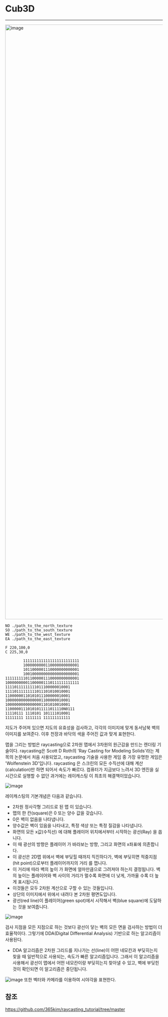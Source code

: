 # Cub3D
------
<img width="1902" alt="image" src="https://github.com/Labin97/cub3D/assets/109407187/5b28b36d-82a4-4bf4-a6b1-fe1fce8d1799">


```
NO ./path_to_the_north_texture
SO ./path_to_the_south_texture
WE ./path_to_the_west_texture
EA ./path_to_the_east_texture

F 220,100,0
C 225,30,0

        1111111111111111111111111
        1000000000110000000000001
        1011000001110000000000001
        1001000000000000000000001
111111111011000001110000000000001
100000000011000001110111111111111
11110111111111011100000010001
11110111111111011101010010001
11000000110101011100000010001
10000000000000001100000010001
10000000000000001101010010001
11000001110101011111011110N0111
11110111 1110101 101111010001
11111111 1111111 111111111111
```


지도가 주어져 있으면 지도의 유효성을 검사하고, 각각의 이미지에 맞게 동서남북 벽의 이미지를 보여준다.
이후 천장과 바닥의 색을 주어진 값과 맞게 표현한다.


맵을 그리는 방법은 raycasting으로 2차원 맵에서 3차원의 원근감을 만드는 렌더링 기술이다.
raycasting은 Scott D Roth의 'Ray Casting for Modeling Solids'라는 제목의 논문에서 처음 사용되었고,
raycasting 기술을 사용한 게임 중 가장 유명한 게임은 'Wolfenstein 3D'입니다.
raycasting 은 스크린의 모든 수직선에 대해 계산(calculation)만 하면 되어서 속도가 빠르다.
컴퓨터가 지금보다 느려서 3D 엔진을 실시간으로 실행할 수 없던 과거에는 레이캐스팅 이 최초의 해결책이었습니다.


![image](https://github.com/Labin97/cub3D/assets/109407187/788c105f-f388-4d5a-92f8-7cfaa45faeb1)


레이캐스팅의 기본개념은 다음과 같습니다.


* 2차원 정사각형 그리드로 된 맵 이 있습니다.
* 맵의 한 칸(square)은 0 또는 양수 값을 갖습니다.
* 0은 벽이 없음을 나타냅니다.
* 양수값은 벽이 있음을 나타내고, 특정 색상 또는 특정 질감을 나타냅니다.
* 화면의 모든 x값(수직선) 에 대해 플레이어 위치에서부터 시작하는 광선(Ray) 을 쏩니다.
* 이 때 광선의 방향은 플레이어 가 바라보는 방향, 그리고 화면의 x좌표에 의존합니다.
* 이 광선은 2D맵 위에서 벽에 부딪힐 때까지 직진하다가, 벽에 부딪히면 적중지점(hit point)으로부터 플레이어까지의 거리 를 잽니다.
* 이 거리에 따라 벽의 높이 가 화면에 얼마만큼으로 그려져야 하는지 결정됩니다. 벽의 높이는 플레이어와 벽 사이의 거리가 멀수록 화면에 더 낮게, 가까울 수록 더 높게 표시됩니다.
* 이것들은 모두 2차원 계산으로 구할 수 있는 것들입니다.
* 상단의 이미지에서 위에서 내려다 본 2차원 평면도입니다.
* 광선(red line)이 플레이어(green spot)에서 시작해서 벽(blue square)에 도달하는 것을 보여줍니다.


![image](https://github.com/Labin97/cub3D/assets/109407187/8983fe61-3ee1-462e-9e8f-bad4ea14a49c)


검사 지점을 모든 지점으로 하는 것보다 광선이 닿는 벽의 모든 면을 검사하는 방법이 더 효율적이다.
그렇기에 DDA(Digital Differential Analysis) 기반으로 하는 알고리즘이 사용된다.


* DDA 알고리즘은 2차원 그리드를 지나가는 선(line)이 어떤 네모칸과 부딪히는지 찾을 때 일반적으로 사용되는, 속도가 빠른 알고리즘입니다. 그래서 이 알고리즘을 사용해서 광선이 맵에서 어떤 네모칸이랑 부딪히는지 찾아낼 수 있고, 벽에 부딪힌 것이 확인되면 이 알고리즘은 중단됩니다.

![image](https://github.com/Labin97/cub3D/assets/109407187/2652c442-8c2f-4a12-85cb-dc6cf6b12977)
또한 벡터와 카메라를 이용하여 시야각을 표현한다.


참조
-----
<https://github.com/365kim/raycasting_tutorial/tree/master>

